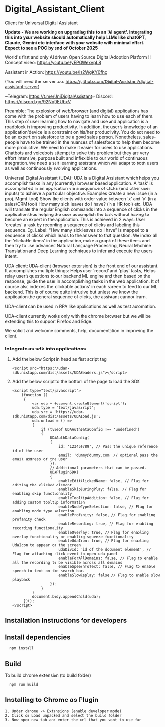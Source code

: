 # Digital_Assistant_Client

Client for Universal Digital Assistant

**Update - We are working on upgrading this to an 'AI agent'. Integrating this into your website should automatically help LLMs like chatGPT, Claude, Gemini etc interface with your website with minimal effort. Expect to see a POC by end of October 2025**

World's first and only AI driven Open Source Digital Adoption Platform !!
Concept video: https://youtu.be/yEPGWexvpL8 

Assistant in Action: https://youtu.be/Iz2WgKY0fhc

(You will need the server too: https://github.com/Digital-Assistant/digital-assistant-server)

~Telegram: https://t.me/UniDigitalAssistant~
Discord: https://discord.gg/92NqDEUbxV

Preamble: The explosion of web/browser (and digital) applications has come with the problem of users having to learn how
to use each of them. This step of user learning how to navigate and use and application is a roadblock in improving
productivity. In addition, the user’s knowledge of an application/device is a constraint on his/her productivity. You do
not need to be an expert on salesforce to be a good sales person. Nonetheless, sales-people have to be trained in the
nuances of salesforce to help them become more productive. We need to make it easier for users to use applications.
Chatbots and voicebots attempt to solve this problem but they are very effort intensive, purpose built and inflexible to
our world of continuous integration. We need a self learning assistant which will adapt to both users as well as
continuously evolving applications.

Universal Digital Assistant (UDA):
UDA is a Digital Assistant which helps you accomplish tasks in any (currently) browser based application. A ‘task’ is
accomplished in an application via a sequence of clicks (and other user inputs) to achieve a particular objective.
Examples Create a new issue (in a proj. Mgmt. tool)
Show the clients with order value between ‘x’ and ‘y’ (in a sales/CRM tool)
How many sick leaves do I have? (in a HR tool) etc. UDA will translate the regular English commands into a sequence of
clicks in the application thus helping the user accomplish the task without having to become an expert in the
application. This is achieved in 2 ways:
User ‘creates’ a task by recording a sequence of clicks and labeling this sequence. Eg. Label:  “How many sick leaves do
I have” is mapped to a sequence of clicks which leads to the answer to that question. We index all the ‘clickable items’
in the application, make a graph of these items and then try to use advanced Natural Language Processing, Neural Machine
Translation and Deep Learning techniques to infer and execute the users intent.

UDA client:
UDA-client (browser extension) is the front end of our assistant. It accomplishes multiple things:
Helps user ‘record’ and ‘play’ tasks, Helps relay user’s questions to our backend ML engine and then based on the
response, guide the user in accomplishing tasks in the web application. It of course also indexes the ‘clickable
actions’ in each screen to feed to our ML backend. This is of course quite intrusive but unless we know the application
the general sequence of clicks, the assistant cannot learn.

UDA-client can be used in RPA like applications as well as test automation.

UDA-client currently works only with the chrome browser but we will be extending this to support Firefox and Edge.

We solicit and welcome comments, help, documentation in improving the client.

### Integrate as sdk into applications

1. Add the below Script in head as first script tag
    ```
    <script src="https://udan-sdk.nistapp.com/dist/assets/UDAHeaders.js"></script>
    ```
2. Add the below script to the bottom of the page to load the SDK
    ```
    <script type="text/javascript">
        (function ()
         {
             var uda = document.createElement('script');
             uda.type = 'text/javascript';
             uda.src = 'https://udan-sdk.nistapp.com/dist/assets/UDALoad.js';
             uda.onload = () =>
             {
                 if (typeof UDAAuthDataConfig !== 'undefined')
                 {
                     UDAAuthDataConfig(
                     {
                         id: '123456789', // Pass the unique reference id of the user
                         email: 'dummy@dummy.com' // optional pass the email address of the user
                     });
                     // Additional parameters that can be passed.
                     UDAPluginSDK(
                     {
                         enableEditClickedName: false, // Flag for editing the clicked element
                         enableSkipDuringPlay: false, // Flag for enabling skip functionality
                         enableTooltipAddition: false, // Flag for adding custom tooltip information
                         enableNodeTypeSelection: false, // Flag for enabling node type selection
                         enableProfanity: false, // Flag for enabling profanity check
                         enableRecording: true, // Flag for enabling recording functionality
                         enableOverlay: true, // Flag for enabling overlay functionality or enabling squeeze functionality
                         enableUdaIcon: true, // Flag for enabling UdaIcon to appear on the screen
                         udaDivId: 'id of the document element', // Flag for attaching click event to open uda panel
                         enableForAllDomains: false, // Flag to enable all the recording to be visible across all domains
                         enableSpeechToText: false, // Flag to enable speech to text on the search bar.
                         enableSlowReplay: false // Flag to enable slow playback
                     });
                 }
             }
             document.body.appendChild(uda);
         })();
    </script>
    ```

## Installation instructions for developers

## Install dependencies

```bash
  npm install
```

## Build

To build chrome extension (to build folder)

```bash
  npm run build
```


## Installing to Chrome as Plugin

```
1. Under chrome -> Extensions (enable developer mode) 
2. Click on Load unpacked and select the build folder
3. Now open new tab and enter the url that you want to use for
